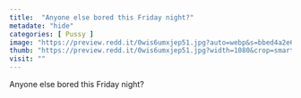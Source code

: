```yaml
---
title:  "Anyone else bored this Friday night?"
metadate: "hide"
categories: [ Pussy ]
image: "https://preview.redd.it/0wis6umxjep51.jpg?auto=webp&s=bbed4a2e67ba8678ca7c62935cdfa44bdd19b815"
thumb: "https://preview.redd.it/0wis6umxjep51.jpg?width=1080&crop=smart&auto=webp&s=23d4a24b3699f3c40705998d98142962a382b836"
visit: ""
---
```

Anyone else bored this Friday night?
